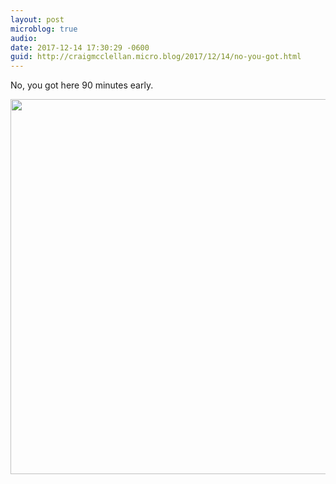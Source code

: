 ```yaml
---
layout: post
microblog: true
audio: 
date: 2017-12-14 17:30:29 -0600
guid: http://craigmcclellan.micro.blog/2017/12/14/no-you-got.html
---
```

No, you got here 90 minutes early.

<img src="http://craigmcclellan.com/uploads/2017/1e0d7488ba.jpg" width="599" height="600" />
